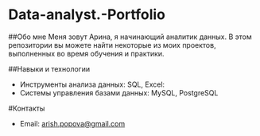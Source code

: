 # Data-analyst.-Portfolio
##Обо мне
Меня зовут Арина, я начинающий аналитик данных. В этом репозитории вы можете найти некоторые из моих проектов, выполненных во время обучения и практики.

##Навыки и технологии
- Инструменты анализа данных: SQL, Excel:
- Системы управления базами данных: MySQL, PostgreSQL

#Контакты
- Email: arish.popova@gmail.com
